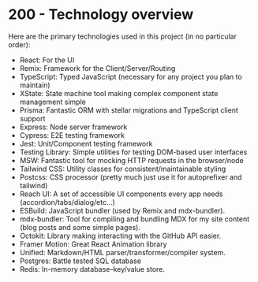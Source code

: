# 200 - Technology overview

Here are the primary technologies used in this project (in no particular order):

- React: For the UI
- Remix: Framework for the Client/Server/Routing
- TypeScript: Typed JavaScript (necessary for any project you plan to maintain)
- XState: State machine tool making complex component state management simple
- Prisma: Fantastic ORM with stellar migrations and TypeScript client support
- Express: Node server framework
- Cypress: E2E testing framework
- Jest: Unit/Component testing framework
- Testing Library: Simple utilities for testing DOM-based user interfaces
- MSW: Fantastic tool for mocking HTTP requests in the browser/node
- Tailwind CSS: Utility classes for consistent/maintainable styling
- Postcss: CSS processor (pretty much just use it for autoprefixer and tailwind)
- Reach UI: A set of accessible UI components every app needs (accordion/tabs/dialog/etc...)
- ESBuild: JavaScript bundler (used by Remix and mdx-bundler).
- mdx-bundler: Tool for compiling and bundling MDX for my site content (blog posts and some simple pages).
- Octokit: Library making interacting with the GitHub API easier.
- Framer Motion: Great React Animation library
- Unified: Markdown/HTML parser/transformer/compiler system.
- Postgres: Battle tested SQL database
- Redis: In-memory database–key/value store.
